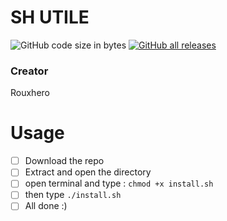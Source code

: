 # SH UTILE
![GitHub code size in bytes](https://img.shields.io/github/languages/code-size/Rouxhero/shUtil?style=flat-square)
[![GitHub all releases](https://img.shields.io/github/downloads/Rouxhero/shUtil/total)](https://github.com/Rouxhero/GitDuBled/archive/refs/tags/V1.1.zip)
### Creator
Rouxhero

# Usage
- [ ] Download the repo
- [ ] Extract and open the directory
- [ ] open terminal and type : `chmod +x install.sh`
- [ ] then type `./install.sh`
- [ ] All done :)
